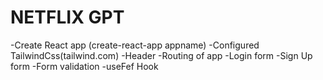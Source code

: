 # NETFLIX GPT


-Create React app (create-react-app appname)
-Configured TailwindCss(tailwind.com)
-Header
-Routing of app
-Login form
-Sign Up form
-Form validation
-useFef Hook